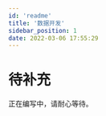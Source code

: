 ```yaml
---
id: 'readme'
title: '数据开发'
sidebar_position: 1
date: 2022-03-06 17:55:29
---
```


# 待补充

正在编写中，请耐心等待。
